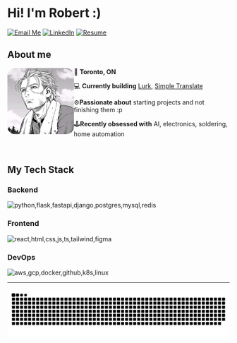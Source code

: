 # Hi! I'm Robert :)

[![Email Me](https://img.shields.io/static/v1?message=Gmail&logo=gmail&label=&color=D14836&logoColor=white&labelColor=&style=for-the-badge)](mailto:rdmm404@gmail.com)
[![LinkedIn](https://img.shields.io/static/v1?message=LinkedIn&logo=linkedin&label=&color=0077B5&logoColor=white&labelColor=&style=for-the-badge)](https://linkedin.com/in/rdmm404)
[![Resume](https://img.shields.io/static/v1?message=Resume&logo=readme&label=&color=000&logoColor=white&labelColor=&style=for-the-badge)](https://robert.voltr.org)

## About me

<div>
  <img align="left" height="150" src="./assets/image.png"  />
  <div>
    <p>📍 <strong>Toronto, ON</strong></p>
    <p>💻 <strong>Currently building</strong> <a href="https://github.com/rdmm404/lurk">Lurk</a>, <a href="https://github.com/rdmm404/simple-translate-api">Simple Translate</a></p>
    <p>⚙️<strong>Passionate about</strong> starting projects and not finishing them :p</p>
    <p>🕹️<strong>Recently obsessed with</strong> AI, electronics, soldering, home automation</p>
  </div>
</div>

<br clear="both">

## My Tech Stack

### Backend
<picture>
  <source media="(prefers-color-scheme: dark)" srcset="https://skillicons.dev/icons?i=python%2Cflask%2Cfastapi%2Cdjango%2Cpostgres%2Cmysql%2Credis">
  <source media="(prefers-color-scheme: light)" srcset="https://skillicons.dev/icons?i=python%2Cflask%2Cfastapi%2Cdjango%2Cpostgres%2Cmysql%2Credis&theme=light">
  <img src="https://skillicons.dev/icons?i=python,flask,fastapi,django,postgres,mysql,redis" alt="python,flask,fastapi,django,postgres,mysql,redis" />
</picture>

### Frontend
<picture>
  <source media="(prefers-color-scheme: dark)" srcset="https://skillicons.dev/icons?i=react%2Chtml%2Ccss%2Cjs%2Cts%2Ctailwind%2Cfigma">
  <source media="(prefers-color-scheme: light)" srcset="https://skillicons.dev/icons?i=react%2Chtml%2Ccss%2Cjs%2Cts%2Ctailwind%2Cfigma&theme=light">
  <img src="https://skillicons.dev/icons?i=react,html,css,js,ts,tailwind,figma" alt="react,html,css,js,ts,tailwind,figma"/>
</picture>

### DevOps
<picture>
  <source media="(prefers-color-scheme: dark)" srcset="https://skillicons.dev/icons?i=aws%2Cgcp%2Cdocker%2Cgithub%2Ck8s%2Clinux">
  <source media="(prefers-color-scheme: light)" srcset="https://skillicons.dev/icons?i=aws%2Cgcp%2Cdocker%2Cgithub%2Ck8s%2Clinux&theme=light">
  <img src="https://skillicons.dev/icons?i=aws,gcp,docker,github,k8s,linux" alt="aws,gcp,docker,github,k8s,linux"/>
</picture>

<!-- <h2 align="left">Some Stats</h2>

<div align="center">
  <img src="https://streak-stats.demolab.com?user=rdmm404&locale=en&mode=weekly&theme=tokyonight&hide_border=false&border_radius=5" height="150" alt="streak graph"  />
  <img src="https://github-readme-stats.vercel.app/api/top-langs?username=rdmm404&locale=en&hide_title=false&layout=compact&card_width=320&langs_count=6&theme=tokyonight&hide_border=false" height="150" alt="languages graph"  />
</div> -->

---
<picture>
  <source media="(prefers-color-scheme: dark)" srcset="https://raw.githubusercontent.com/rdmm404/rdmm404/refs/heads/snake-output/snake-dark.svg">
  <source media="(prefers-color-scheme: light)" srcset="https://raw.githubusercontent.com/rdmm404/rdmm404/refs/heads/snake-output/snake-light.svg">
  <img src="https://raw.githubusercontent.com/rdmm404/rdmm404/refs/heads/snake-output/snake-dark.svg" alt="Snake animation" />
</picture>
